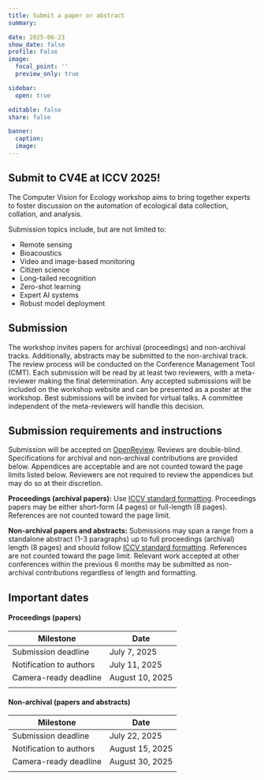 ```yaml
---
title: Submit a paper or abstract
summary:

date: 2025-06-23
show_date: false
profile: False
image:
  focal_point: ''
  preview_only: true

sidebar:
  open: true

editable: false
share: false

banner:
  caption:
  image:
---
```


## Submit to CV4E at ICCV 2025!

The Computer Vision for Ecology workshop aims to bring together experts to foster discussion on the automation of ecological data collection, collation, and analysis.

Submission topics include, but are not limited to:
- Remote sensing  
- Bioacoustics  
- Video and image-based monitoring  
- Citizen science  
- Long-tailed recognition  
- Zero-shot learning  
- Expert AI systems  
- Robust model deployment

## Submission

The workshop invites papers for archival (proceedings) and non-archival tracks. Additionally, abstracts may be submitted to the non-archival track. The review process will be conducted on the Conference Management Tool (CMT). Each submission will be read by at least two reviewers, with a meta-reviewer making the final determination. Any accepted submissions will be included on the workshop website and can be presented as a poster at the workshop. Best submissions will be invited for virtual talks. A committee independent of the meta-reviewers will handle this decision.

## Submission requirements and instructions

Submission will be accepted on [OpenReview](https://openreview.net/group?id=thecvf.com/ICCV/2025/Workshop/CV4E). Reviews are double-blind. Specifications for archival and non-archival contributions are provided below. Appendices are acceptable and are not counted toward the page limits listed below. Reviewers are not required to review the appendices but may do so at their discretion.

**Proceedings (archival papers):** Use [ICCV standard formatting](https://iccv.thecvf.com/Conferences/2025/AuthorGuidelines). Proceedings papers may be either short-form (4 pages) or full-length (8 pages). References are not counted toward the page limit.

**Non-archival papers and abstracts:** Submissions may span a range from a standalone abstract (1-3 paragraphs) up to full proceedings (archival) length (8 pages) and should follow [ICCV standard formatting](https://iccv.thecvf.com/Conferences/2025/AuthorGuidelines). References are not counted toward the page limit. Relevant work accepted at other conferences within the previous 6 months may be submitted as non-archival contributions regardless of length and formatting.


## Important dates


#### Proceedings (papers)

| Milestone | Date |
|-|-|
| Submission deadline | July 7, 2025 |
| Notification to authors | July 11, 2025 |
| Camera-ready deadline | August 10, 2025 |
|||

#### Non-archival (papers and abstracts)

| Milestone | Date |
|-|-|
| Submission deadline | July 22, 2025 |
| Notification to authors | August 15, 2025 |
| Camera-ready deadline | August 30, 2025 |
|||
